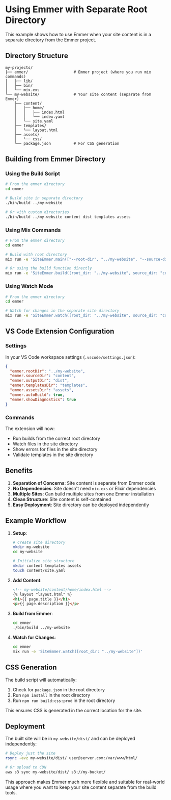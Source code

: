 # Using Emmer with Separate Root Directory

This example shows how to use Emmer when your site content is in a separate directory from the Emmer project.

## Directory Structure

```
my-projects/
├── emmer/                    # Emmer project (where you run mix commands)
│   ├── lib/
│   ├── bin/
│   └── mix.exs
└── my-website/               # Your site content (separate from Emmer)
    ├── content/
    │   ├── home/
    │   │   ├── index.html
    │   │   └── index.yaml
    │   └── site.yaml
    ├── templates/
    │   └── layout.html
    ├── assets/
    │   └── css/
    └── package.json          # For CSS generation
```

## Building from Emmer Directory

### Using the Build Script

```bash
# From the emmer directory
cd emmer

# Build site in separate directory
./bin/build ../my-website

# Or with custom directories
./bin/build ../my-website content dist templates assets
```

### Using Mix Commands

```bash
# From the emmer directory
cd emmer

# Build with root directory
mix run -e 'SiteEmmer.main(["--root-dir", "../my-website", "--source-dir", "content", "--output-dir", "dist", "--templates-dir", "templates"])'

# Or using the build function directly
mix run -e 'SiteEmmer.build([root_dir: "../my-website", source_dir: "content", output_dir: "dist", templates_dir: "templates", verbose: true])'
```

### Using Watch Mode

```bash
# From the emmer directory
cd emmer

# Watch for changes in the separate site directory
mix run -e 'SiteEmmer.watch([root_dir: "../my-website", source_dir: "content", templates_dir: "templates"])'
```

## VS Code Extension Configuration

### Settings

In your VS Code workspace settings (`.vscode/settings.json`):

```json
{
  "emmer.rootDir": "../my-website",
  "emmer.sourceDir": "content",
  "emmer.outputDir": "dist",
  "emmer.templatesDir": "templates",
  "emmer.assetsDir": "assets",
  "emmer.autoBuild": true,
  "emmer.showDiagnostics": true
}
```

### Commands

The extension will now:
- Run builds from the correct root directory
- Watch files in the site directory
- Show errors for files in the site directory
- Validate templates in the site directory

## Benefits

1. **Separation of Concerns**: Site content is separate from Emmer code
2. **No Dependencies**: Site doesn't need `mix.exs` or Elixir dependencies
3. **Multiple Sites**: Can build multiple sites from one Emmer installation
4. **Clean Structure**: Site content is self-contained
5. **Easy Deployment**: Site directory can be deployed independently

## Example Workflow

1. **Setup**:
   ```bash
   # Create site directory
   mkdir my-website
   cd my-website

   # Initialize site structure
   mkdir content templates assets
   touch content/site.yaml
   ```

2. **Add Content**:
   ```html
   <!-- my-website/content/home/index.html -->
   {% layout "layout.html" %}
   <h1>{{ page.title }}</h1>
   <p>{{ page.description }}</p>
   ```

3. **Build from Emmer**:
   ```bash
   cd emmer
   ./bin/build ../my-website
   ```

4. **Watch for Changes**:
   ```bash
   cd emmer
   mix run -e 'SiteEmmer.watch([root_dir: "../my-website"])'
   ```

## CSS Generation

The build script will automatically:
1. Check for `package.json` in the root directory
2. Run `npm install` in the root directory
3. Run `npm run build:css:prod` in the root directory

This ensures CSS is generated in the correct location for the site.

## Deployment

The built site will be in `my-website/dist/` and can be deployed independently:

```bash
# Deploy just the site
rsync -avz my-website/dist/ user@server.com:/var/www/html/

# Or upload to CDN
aws s3 sync my-website/dist/ s3://my-bucket/
```

This approach makes Emmer much more flexible and suitable for real-world usage where you want to keep your site content separate from the build tools.
